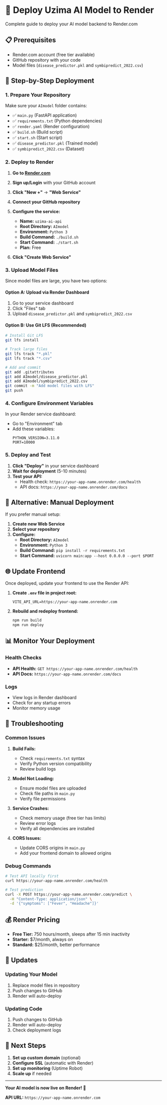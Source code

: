 # 🚀 Deploy Uzima AI Model to Render

Complete guide to deploy your AI model backend to Render.com

## 📋 Prerequisites

- Render.com account (free tier available)
- GitHub repository with your code
- Model files (`disease_predictor.pkl` and `symbipredict_2022.csv`)

## 🚀 Step-by-Step Deployment

### 1. **Prepare Your Repository**

Make sure your `AImodel` folder contains:
- ✅ `main.py` (FastAPI application)
- ✅ `requirements.txt` (Python dependencies)
- ✅ `render.yaml` (Render configuration)
- ✅ `build.sh` (Build script)
- ✅ `start.sh` (Start script)
- ✅ `disease_predictor.pkl` (Trained model)
- ✅ `symbipredict_2022.csv` (Dataset)

### 2. **Deploy to Render**

1. **Go to [Render.com](https://render.com)**
2. **Sign up/Login** with your GitHub account
3. **Click "New +"** → **"Web Service"**
4. **Connect your GitHub repository**
5. **Configure the service:**
   - **Name:** `uzima-ai-api`
   - **Root Directory:** `AImodel`
   - **Environment:** `Python 3`
   - **Build Command:** `./build.sh`
   - **Start Command:** `./start.sh`
   - **Plan:** Free

6. **Click "Create Web Service"**

### 3. **Upload Model Files**

Since model files are large, you have two options:

#### Option A: Upload via Render Dashboard
1. Go to your service dashboard
2. Click "Files" tab
3. Upload `disease_predictor.pkl` and `symbipredict_2022.csv`

#### Option B: Use Git LFS (Recommended)
```bash
# Install Git LFS
git lfs install

# Track large files
git lfs track "*.pkl"
git lfs track "*.csv"

# Add and commit
git add .gitattributes
git add AImodel/disease_predictor.pkl
git add AImodel/symbipredict_2022.csv
git commit -m "Add model files with LFS"
git push
```

### 4. **Configure Environment Variables**

In your Render service dashboard:
- Go to "Environment" tab
- Add these variables:
  ```
  PYTHON_VERSION=3.11.0
  PORT=10000
  ```

### 5. **Deploy and Test**

1. **Click "Deploy"** in your service dashboard
2. **Wait for deployment** (5-10 minutes)
3. **Test your API:**
   - Health check: `https://your-app-name.onrender.com/health`
   - API docs: `https://your-app-name.onrender.com/docs`

## 🔧 Alternative: Manual Deployment

If you prefer manual setup:

1. **Create new Web Service**
2. **Select your repository**
3. **Configure:**
   - **Root Directory:** `AImodel`
   - **Environment:** `Python 3`
   - **Build Command:** `pip install -r requirements.txt`
   - **Start Command:** `uvicorn main:app --host 0.0.0.0 --port $PORT`

## 🌐 Update Frontend

Once deployed, update your frontend to use the Render API:

1. **Create `.env` file in project root:**
   ```env
   VITE_API_URL=https://your-app-name.onrender.com
   ```

2. **Rebuild and redeploy frontend:**
   ```bash
   npm run build
   npm run deploy
   ```

## 📊 Monitor Your Deployment

### Health Checks
- **API Health:** `GET https://your-app-name.onrender.com/health`
- **API Docs:** `https://your-app-name.onrender.com/docs`

### Logs
- View logs in Render dashboard
- Check for any startup errors
- Monitor memory usage

## 🐛 Troubleshooting

### Common Issues

1. **Build Fails:**
   - Check `requirements.txt` syntax
   - Verify Python version compatibility
   - Review build logs

2. **Model Not Loading:**
   - Ensure model files are uploaded
   - Check file paths in `main.py`
   - Verify file permissions

3. **Service Crashes:**
   - Check memory usage (free tier has limits)
   - Review error logs
   - Verify all dependencies are installed

4. **CORS Issues:**
   - Update CORS origins in `main.py`
   - Add your frontend domain to allowed origins

### Debug Commands

```bash
# Test API locally first
curl https://your-app-name.onrender.com/health

# Test prediction
curl -X POST https://your-app-name.onrender.com/predict \
  -H "Content-Type: application/json" \
  -d '{"symptoms": ["Fever", "Headache"]}'
```

## 💰 Render Pricing

- **Free Tier:** 750 hours/month, sleeps after 15 min inactivity
- **Starter:** $7/month, always on
- **Standard:** $25/month, better performance

## 🔄 Updates

### Updating Your Model
1. Replace model files in repository
2. Push changes to GitHub
3. Render will auto-deploy

### Updating Code
1. Push changes to GitHub
2. Render will auto-deploy
3. Check deployment logs

## 🎯 Next Steps

1. **Set up custom domain** (optional)
2. **Configure SSL** (automatic with Render)
3. **Set up monitoring** (Uptime Robot)
4. **Scale up** if needed

---

**Your AI model is now live on Render! 🎉**

**API URL:** `https://your-app-name.onrender.com`

